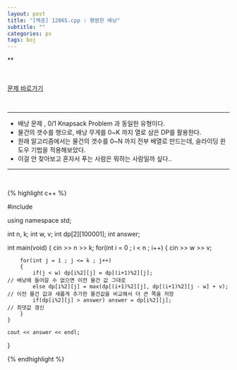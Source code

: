 ```yaml
---
layout: post
title: "[백준] 12865.cpp : 평범한 배낭"
subtitle: ""
categories: ps
tags: boj
---
```


**

<br>

[문제 바로가기](https://www.acmicpc.net/problem/12865)

<br>

---

- 배낭 문제 , 0/1 Knapsack Problem 과 동일한 유형이다.
- 물건의 갯수를 행으로, 배낭 무게를 0~K 까지 열로 삼은 DP를 활용한다.
- 원래 알고리즘에서는 물건의 갯수를 0~N 까지 전부 배열로 만드는데, 슬라이딩 윈도우 기법을 적용해보았다.
- 이걸 안 찾아보고 혼자서 푸는 사람은 뭐하는 사람일까 싶다..

---
<br>

{% highlight c++ %}

#include <iostream>

using namespace std;

int n, k;
int w, v;
int dp[2][100001];
int answer;

int main(void)
{
    cin >> n >> k;
    for(int i = 0 ; i < n ; i++)
    {
        cin >> w >> v;

        for(int j = 1 ; j <= k ; j++)
        {
            if(j < w) dp[i%2][j] = dp[(i+1)%2][j];                              // 배낭에 들어갈 수 없으면 이전 물건 값 그대로
            else dp[i%2][j] = max(dp[(i+1)%2][j], dp[(i+1)%2][j - w] + v);      // 이전 물건 값과 새롭게 추가한 물건값을 비교해서 더 큰 쪽을 저장
            if(dp[i%2][j] > answer) answer = dp[i%2][j];                        // 최댓값 갱신
        }
    }

    cout << answer << endl;
}

{% endhighlight %}

